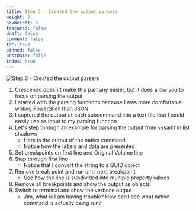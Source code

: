 ```yaml
---
title: Step 3 - Created the output parsers
weight: 7
navWeight: 6
featured: false
draft: false
comment: false
toc: true
pinned: false
postDate: false
index: true
---
```

<!-- markdownlint-disable MD041 -->
![Step 3 - Created the output parsers][01]

1. Crescendo doesn't make this part any easier, but it does allow you to focus on parsing the output
1. I started with the parsing functions because I was more comfortable writing PowerShell than JSON
1. I captured the output of each subcommand into a text file that I could easily use as input to my parsing function
1. Let's step through an example for parsing the output from vssadmin list shadows
   - Here is the output of the native command
   - Notice how the labels and data are presented
1. Set breakpoints on first line and Original Volume line
1. Step through first line
   - Notice that I convert the string to a GUID object
1. Remove break point and run until next breakpoint
   - See how the line is subdivided into multiple property values
1. Remove all breakpoints and show the output as objects
1. Switch to terminal and show the verbose output
   - Jim, what is I am having trouble? How can I see what native command is actually being run?

<!-- link references -->
[01]: images/crescendo/slide07.png
